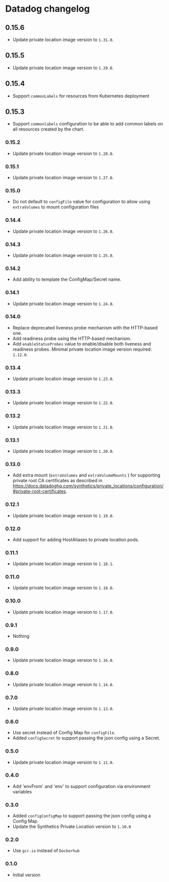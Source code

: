 # Datadog changelog

## 0.15.6

* Update private location image version to `1.31.0`.

## 0.15.5

* Update private location image version to `1.29.0`.

## 0.15.4

* Support `commonLabels` for resources from Kubernetes deployment

## 0.15.3

* Support `commonlabels` configuration to be able to add common labels on all resources created by the chart.

### 0.15.2

* Update private location image version to `1.28.0`.

### 0.15.1

* Update private location image version to `1.27.0`.

### 0.15.0

* Do not default to `configFile` value for configuration to allow using `extraVolumes` to mount configuration files

### 0.14.4

* Update private location image version to `1.26.0`.

### 0.14.3

* Update private location image version to `1.25.0`.

### 0.14.2

* Add ability to template the ConfigMap/Secret name.

### 0.14.1

* Update private location image version to `1.24.0`.

### 0.14.0

* Replace deprecated liveness probe mechanism with the HTTP-based one.
* Add readiness probe using the HTTP-based mechanism.
* Add `enableStatusProbes` value to enable/disable both liveness and readiness probes. Minimal private location image version required: `1.12.0`.

### 0.13.4

* Update private location image version to `1.23.0`.

### 0.13.3

* Update private location image version to `1.22.0`.

### 0.13.2

* Update private location image version to `1.21.0`.

### 0.13.1

* Update private location image version to `1.20.0`.

### 0.13.0

* Add extra mount (`extraVolumes` and `extraVolumeMounts` ) for supporting private root CA certificates as described in <https://docs.datadoghq.com/synthetics/private_locations/configuration/#private-root-certificates>.

### 0.12.1

* Update private location image version to `1.19.0`.

### 0.12.0

* Add support for adding HostAliases to private location pods.

### 0.11.1

* Update private location image version to `1.18.1`.

### 0.11.0

* Update private location image version to `1.18.0`.

### 0.10.0

* Update private location image version to `1.17.0`.

### 0.9.1

* Nothing

### 0.9.0

* Update private location image version to `1.16.0`.

### 0.8.0

* Update private location image version to `1.14.0`.

### 0.7.0

* Update private location image version to `1.13.0`.

### 0.6.0

* Use secret instead of Config Map for `configFile`.
* Added `configSecret` to support passing the json config using a Secret.

### 0.5.0

* Update private location image version to `1.11.0`.

### 0.4.0

* Add 'envFrom' and 'env' to support configuration via environment variables

### 0.3.0

* Added `configConfigMap` to support passing the json config using a Config Map.
* Update the Synthetics Private Location version to `1.10.0`

### 0.2.0

* Use `gcr.io` instead of `Dockerhub`

### 0.1.0

* Initial version
